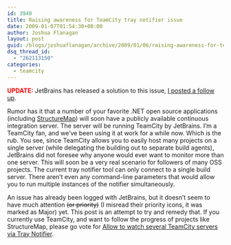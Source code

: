 ```yaml
---
id: 3940
title: Raising awareness for TeamCity tray notifier issue
date: 2009-01-07T01:54:30+00:00
author: Joshua Flanagan
layout: post
guid: /blogs/joshuaflanagan/archive/2009/01/06/raising-awareness-for-teamcity-tray-notifier-issue.aspx
dsq_thread_id:
  - "262113150"
categories:
  - teamcity
---
```

**<font color="#ff0000">UPDATE:</font>** JetBrains has released a solution to this issue, [I posted a follow up](http://www.lostechies.com/blogs/joshuaflanagan/archive/2009/01/15/solution-for-monitoring-multiple-teamcity-servers.aspx).

Rumor has it that a number of your favorite .NET open source applications (including <a href="http://structuremap.sourceforge.net/" target="_blank">StructureMap</a>) will soon have a publicly available continuous integration server. The server will be running TeamCity by JetBrains. I’m a TeamCity fan, and we’ve been using it at work for a while now. Which is the rub. You see, since TeamCity allows you to easily host many projects on a single server (while delegating the building out to separate build agents), JetBrains did not foresee why anyone would ever want to monitor more than one server. This will soon be a very real scenario for followers of many OSS projects. The current tray notifier tool can only connect to a single build server. There aren’t even any command-line parameters that would allow you to run multiple instances of the notifier simultaneously.

An issue has already been logged with JetBrains, but it doesn’t seem to have much attention <strike>(or priority)</strike> (I misread their priority icons, it was marked as Major) yet. This post is an attempt to try and remedy that. If you currently use TeamCity, and want to follow the progress of projects like StructureMap, please go vote for <a href="http://www.jetbrains.net/tracker/workspace?currentIssueId=TW-4230" target="_blank">Allow to watch several TeamCity servers via Tray Notifier</a>.